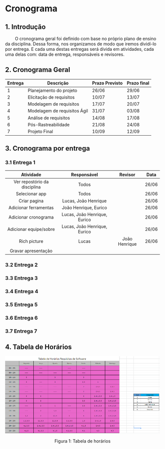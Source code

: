 # Cronograma

## 1. Introdução
&emsp;&emsp; O cronograma geral foi definido com base no próprio plano de ensino da disciplina. Dessa forma, nos organizamos de modo que iremos dividí-lo por entrega. E cada uma destas entregas será divida em atividades, cada uma delas com: data de entrega, responsáveis e revisores.

## 2. Cronograma Geral

<center>

| Entrega | Descrição                    | Prazo Previsto | Prazo final |
|---------|------------------------------|----------------|-------------|
|    1    |    Planejamento do projeto   |      26/06     |    29/06    |
|    2    |   Elicitação de requisitos   |      10/07     |    13/07    |
|    3    |    Modelagem de requisitos   |      17/07     |    20/07    |
|    4    | Modelagem de requisitos Ágil |      31/07     |    03/08    |
|    5    |     Análise de requisitos    |      14/08     |    17/08    |
|    6    |      Pós-Rastreabilidade     |      21/08     |    24/08    |
|    7    |         Projeto Final        |      10/09     |    12/09    |

</center>

## 3. Cronograma por entrega
### 3.1 Entrega 1

<center>

|           Atividade          |          Responsável                 |    Revisor    |  Data |
|:----------------------------:|:------------------------------------:|:-------------:|:-----:|
| Ver repostório da disciplina |             Todos                    |               | 26/06 |
|        Selecionar app        |             Todos                    |               | 26/06 |
|         Criar pagina         |     Lucas, João Henrique             |               | 26/06 |
|     Adicionar ferramentas    |     João Henrique, Eurico            |               | 26/06 |
|     Adicionar cronograma     |     Lucas, João Henrique, Eurico     |               | 26/06 |
|    Adicionar equipe/sobre    |     Lucas, João Henrique, Eurico     |               | 26/06 |
|         Rich picture         |             Lucas                    | João Henrique | 26/06 |
|      Gravar apresentação     |                                      |               |       |

</center>

### 3.2 Entrega 2

### 3.3 Entrega 3

### 3.4 Entrega 4

### 3.5 Entrega 5

### 3.6 Entrega 6

### 3.7 Entrega 7

## 4. Tabela de Horários

![Rich Picture de baixa fidelidade](../assets/membros/horarios.png)

<center>
Figura 1: Tabela de horários
</center>